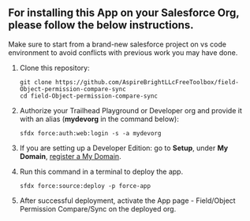 ## For installing this App on your Salesforce Org, please follow the below instructions.

Make sure to start from a brand-new salesforce project on vs code environment to avoid conflicts with previous work you may have done.

1. Clone this repository:

    ```
    git clone https://github.com/AspireBrightLLcFreeToolbox/field-Object-permission-compare-sync
    cd field-Object-permission-compare-sync
    ```

1. Authorize your Trailhead Playground or Developer org and provide it with an alias (**mydevorg** in the command below):

    ```
    sfdx force:auth:web:login -s -a mydevorg
    ```

1. If you are setting up a Developer Edition: go to **Setup**, under **My Domain**, [register a My Domain](https://help.salesforce.com/articleView?id=domain_name_setup.htm&type=5).

1. Run this command in a terminal to deploy the app.

    ```
    sfdx force:source:deploy -p force-app
    ```

1. After successful deployment, activate the App page - Field/Object Permission Compare/Sync on the deployed org.